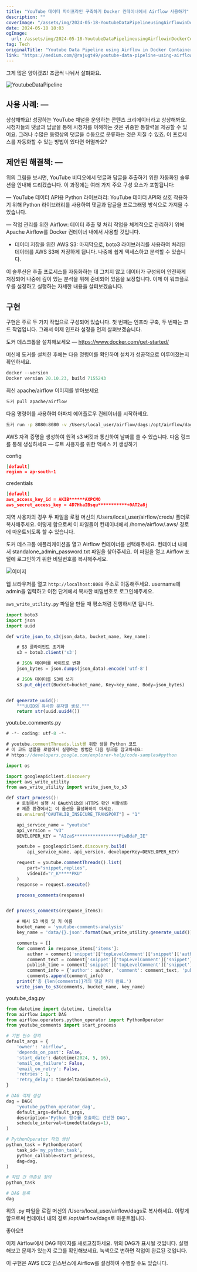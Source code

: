 ```yaml
---
title: "YouTube 데이터 파이프라인 구축하기 Docker 컨테이너에서 Airflow 사용하기"
description: ""
coverImage: "/assets/img/2024-05-18-YoutubeDataPipelineusingAirflowinDockerContainer_0.png"
date: 2024-05-18 18:03
ogImage:
  url: /assets/img/2024-05-18-YoutubeDataPipelineusingAirflowinDockerContainer_0.png
tag: Tech
originalTitle: "Youtube Data Pipeline using Airflow in Docker Container"
link: "https://medium.com/@rajugt49/youtube-data-pipeline-using-airflow-in-docker-container-c26fba76e060"
---
```


그게 많은 양이겠죠! 조금씩 나눠서 살펴봐요.

![YoutubeDataPipeline](/assets/img/2024-05-18-YoutubeDataPipelineusingAirflowinDockerContainer_0.png)

## 사용 사례: —

상상해봐요! 성장하는 YouTube 채널을 운영하는 콘텐츠 크리에이터라고 상상해봐요. 시청자들의 댓글과 답글을 통해 시청자를 이해하는 것은 귀중한 통찰력을 제공할 수 있어요. 그러나 수많은 동영상의 댓글을 수동으로 분류하는 것은 지칠 수 있죠. 이 프로세스를 자동화할 수 있는 방법이 있다면 어떨까요?

<div class="content-ad"></div>

## 제안된 해결책: —

위의 그림을 보시면, YouTube 비디오에서 댓글과 답글을 추출하기 위한 자동화된 솔루션을 안내해 드리겠습니다. 이 과정에는 여러 가지 주요 구성 요소가 포함됩니다:

— YouTube 데이터 API용 Python 라이브러리: YouTube 데이터 API와 상호 작용하기 위해 Python 라이브러리를 사용하여 댓글과 답글을 프로그래밍 방식으로 가져올 수 있습니다.

— 작업 관리를 위한 Airflow: 데이터 추출 및 처리 작업을 체계적으로 관리하기 위해 Apache Airflow를 Docker 컨테이너 내에서 사용할 것입니다.

<div class="content-ad"></div>

- 데이터 저장을 위한 AWS S3: 마지막으로, boto3 라이브러리를 사용하여 처리된 데이터를 AWS S3에 저장하게 됩니다. 나중에 쉽게 액세스하고 분석할 수 있습니다.

이 솔루션은 추출 프로세스를 자동화하는 데 그치지 않고 데이터가 구성되어 안전하게 저장되어 나중에 깊이 있는 분석을 위해 준비되어 있음을 보장합니다. 이제 이 워크플로우를 설정하고 실행하는 자세한 내용을 살펴보겠습니다.

## 구현

구현은 주로 두 가지 작업으로 구성되어 있습니다. 첫 번째는 인프라 구축, 두 번째는 코드 작업입니다. 그래서 이제 인프라 설정을 먼저 살펴보겠습니다.

<div class="content-ad"></div>

도커 데스크톱을 설치해보세요 — https://www.docker.com/get-started/

머신에 도커를 설치한 후에는 다음 명령어를 확인하여 설치가 성공적으로 이루어졌는지 확인하세요.

```js
docker --version
Docker version 20.10.23, build 7155243
```

최신 apache/airflow 이미지를 받아보세요

<div class="content-ad"></div>

```sh
도커 pull apache/airflow
```

다음 명령어를 사용하여 아파치 에어플로우 컨테이너를 시작하세요.

```sh
도커 run -p 8080:8080 -v /Users/local_user/airflow/dags:/opt/airflow/dags -v /Users/local_user/airflow/creds:/home/airflow/.aws -d apache/airflow standalone
```

AWS 자격 증명을 생성하여 원격 s3 버킷과 통신하여 날짜를 쓸 수 있습니다. 다음 링크를 통해 생성하세요 — 루트 사용자를 위한 액세스 키 생성하기

<div class="content-ad"></div>

config

```json
[default]
region = ap-south-1
```

credentials

```json
[default]
aws_access_key_id = AKIB******AXPCMO
aws_secret_access_key = 4D7HkaIBsqu***********+0AT2a8j
```

<div class="content-ad"></div>

지역 사용자의 경우 두 파일을 로컬 머신의 /Users/local_user/airflow/creds/ 폴더로 복사해주세요. 이렇게 함으로써 이 파일들이 컨테이너에서 /home/airflow/.aws/ 경로에 마운트되도록 할 수 있습니다.

도커 데스크톱 애플리케이션을 열고 Airflow 컨테이너를 선택해주세요. 컨테이너 내에서 standalone_admin_password.txt 파일을 찾아주세요. 이 파일을 열고 Airflow 포털에 로그인하기 위한 비밀번호를 복사해주세요.

![이미지](/assets/img/2024-05-18-YoutubeDataPipelineusingAirflowinDockerContainer_1.png)

웹 브라우저를 열고 `http://localhost:8080` 주소로 이동해주세요. username에 admin을 입력하고 이전 단계에서 복사한 비밀번호로 로그인해주세요.

<div class="content-ad"></div>

`aws_write_utility.py` 파일을 만들 때 평소처럼 진행하시면 됩니다.

<div class="content-ad"></div>

```js
import boto3
import json
import uuid

def write_json_to_s3(json_data, bucket_name, key_name):

    # S3 클라이언트 초기화
    s3 = boto3.client('s3')

    # JSON 데이터를 바이트로 변환
    json_bytes = json.dumps(json_data).encode('utf-8')

    # JSON 데이터를 S3에 쓰기
    s3.put_object(Bucket=bucket_name, Key=key_name, Body=json_bytes)


def generate_uuid():
    """UUID와 유사한 문자열 생성."""
    return str(uuid.uuid4())
```

youtube_comments.py

```js
# -*- coding: utf-8 -*-

# youtube.commentThreads.list를 위한 샘플 Python 코드
# 이 코드 샘플을 로컬에서 실행하는 방법은 다음 링크를 참고하세요:
# https://developers.google.com/explorer-help/code-samples#python

import os

import googleapiclient.discovery
import aws_write_utility
from aws_write_utility import write_json_to_s3

def start_process():
    # 로컬에서 실행 시 OAuthlib의 HTTPS 확인 비활성화
    # 제품 환경에서는 이 옵션을 활성화하지 마세요.
    os.environ["OAUTHLIB_INSECURE_TRANSPORT"] = "1"

    api_service_name = "youtube"
    api_version = "v3"
    DEVELOPER_KEY = "AIzaS*****************PiwBdaP_IE"

    youtube = googleapiclient.discovery.build(
        api_service_name, api_version, developerKey=DEVELOPER_KEY)

    request = youtube.commentThreads().list(
        part="snippet,replies",
        videoId="r_K*****PKU"
    )
    response = request.execute()

    process_comments(response)


def process_comments(response_items):

    # 예시 S3 버킷 및 키 이름
    bucket_name = 'youtube-comments-analysis'
    key_name = 'data/{}.json'.format(aws_write_utility.generate_uuid())

    comments = []
    for comment in response_items['items']:
        author = comment['snippet']['topLevelComment']['snippet']['authorDisplayName']
        comment_text = comment['snippet']['topLevelComment']['snippet']['textOriginal']
        publish_time = comment['snippet']['topLevelComment']['snippet']['publishedAt']
        comment_info = {'author': author, 'comment': comment_text, 'published_at': publish_time}
        comments.append(comment_info)
    print(f'총 {len(comments)}개의 댓글 처리 완료.')
    write_json_to_s3(comments, bucket_name, key_name)
```

youtube_dag.py

<div class="content-ad"></div>

```python
from datetime import datetime, timedelta
from airflow import DAG
from airflow.operators.python_operator import PythonOperator
from youtube_comments import start_process

# 기본 인수 정의
default_args = {
    'owner': 'airflow',
    'depends_on_past': False,
    'start_date': datetime(2024, 5, 16),
    'email_on_failure': False,
    'email_on_retry': False,
    'retries': 1,
    'retry_delay': timedelta(minutes=5),
}

# DAG 객체 생성
dag = DAG(
    'youtube_python_operator_dag',
    default_args=default_args,
    description='Python 함수를 호출하는 간단한 DAG',
    schedule_interval=timedelta(days=1),
)

# PythonOperator 작업 생성
python_task = PythonOperator(
    task_id='my_python_task',
    python_callable=start_process,
    dag=dag,
)

# 작업 간 의존성 정의
python_task

# DAG 등록
dag
```

위의 .py 파일을 로컬 머신의 /Users/local_user/airflow/dags로 복사하세요. 이렇게 함으로써 컨테이너 내의 경로 /opt/airflow/dags로 마운트됩니다.

좋아요!!

이제 Airflow에서 DAG 페이지를 새로고침하세요. 위의 DAG가 표시될 것입니다. 실행해보고 문제가 있는지 로그를 확인해보세요. 녹색으로 변하면 작업이 완료된 것입니다.

<div class="content-ad"></div>

이 구현은 AWS EC2 인스턴스에 Airflow를 설정하여 수행할 수도 있습니다.
